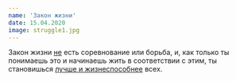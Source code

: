 ```yaml
---
name: 'Закон жизни'
date: 15.04.2020
image: struggle1.jpg
---
```


Закон жизни <span style="text-decoration: underline;">не</span> есть
соревнование или борьба, и, как только ты понимаешь это и начинаешь
жить в соответствии с этим, ты становишься <span
style="text-decoration: underline;">лучше и жизнеспособнее</span>
всех.
